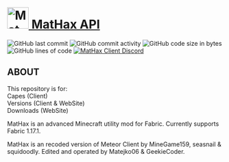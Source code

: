 # <a href="https://mathaxclient.xyz"><img src="https://dev.mathaxclient.xyz/resources/images/icons/icon.png" alt="MatHax" height="50"/> MatHax API</a>
<img src="https://img.shields.io/github/last-commit/Matejko06/MatHaxAPI" alt="GitHub last commit"/> <img src="https://img.shields.io/github/commit-activity/w/Matejko06/MatHaxAPI" alt="GitHub commit activity"/> <img src="https://img.shields.io/github/languages/code-size/Matejko06/MatHaxAPI" alt="GitHub code size in bytes"/> <img src="https://tokei.rs/b1/github/Matejko06/MatHaxAPI" alt="GitHub lines of code"/> <a href="https://mathaxclient.xyz/Discord"><img src="https://img.shields.io/discord/823286525402939402?logo=discord" alt="MatHax Client Discord"/></a>

## ABOUT

This repository is for:<br>
Capes (Client)<br>
Versions (Client & WebSite)<br>
Downloads (WebSite)<br>

MatHax is an advanced Minecraft utility mod for Fabric. Currently supports Fabric 1.17.1.

MatHax is an recoded version of Meteor Client by MineGame159, seasnail & squidoodly.
Edited and operated by Matejko06 & GeekieCoder.
